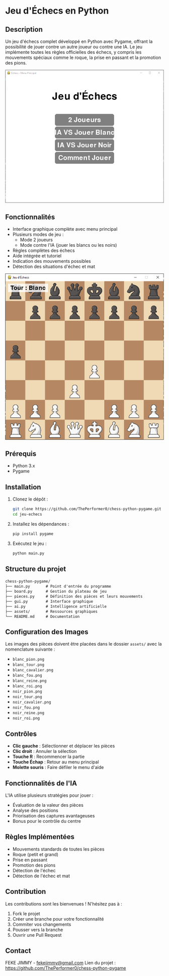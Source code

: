 # Jeu d'Échecs en Python

## Description
Un jeu d'échecs complet développé en Python avec Pygame, offrant la possibilité de jouer contre un autre joueur ou contre une IA. Le jeu implémente toutes les règles officielles des échecs, y compris les mouvements spéciaux comme le roque, la prise en passant et la promotion des pions.

![Menu Principal](assets/Menu-principal.png)

## Fonctionnalités
- Interface graphique complète avec menu principal
- Plusieurs modes de jeu :
  - Mode 2 joueurs
  - Mode contre l'IA (jouer les blancs ou les noirs)
- Règles complètes des échecs
- Aide intégrée et tutoriel
- Indication des mouvements possibles
- Détection des situations d'échec et mat

![Plateau de jeu](assets/plateau_de_jeu.png)

## Prérequis
- Python 3.x
- Pygame

## Installation

1. Clonez le dépôt :
   ```bash
   git clone https://github.com/ThePerformer0/chess-python-pygame.git
   cd jeu-echecs
   ```

2. Installez les dépendances :
   ```bash
   pip install pygame
   ```

3. Exécutez le jeu :
   ```bash
   python main.py
   ```

## Structure du projet

```
chess-python-pygame/
├── main.py       # Point d'entrée du programme
├── board.py      # Gestion du plateau de jeu
├── pieces.py     # Définition des pièces et leurs mouvements
├── gui.py        # Interface graphique
├── ai.py         # Intelligence artificielle
├── assets/       # Ressources graphiques
└── README.md     # Documentation
```

## Configuration des Images
Les images des pièces doivent être placées dans le dossier `assets/` avec la nomenclature suivante :
- `blanc_pion.png`
- `blanc_tour.png`
- `blanc_cavalier.png`
- `blanc_fou.png`
- `blanc_reine.png`
- `blanc_roi.png`
- `noir_pion.png`
- `noir_tour.png`
- `noir_cavalier.png`
- `noir_fou.png`
- `noir_reine.png`
- `noir_roi.png`

## Contrôles
- **Clic gauche** : Sélectionner et déplacer les pièces
- **Clic droit** : Annuler la sélection
- **Touche R** : Recommencer la partie
- **Touche Échap** : Retour au menu principal
- **Molette souris** : Faire défiler le menu d'aide

## Fonctionnalités de l'IA
L'IA utilise plusieurs stratégies pour jouer :
- Évaluation de la valeur des pièces
- Analyse des positions
- Priorisation des captures avantageuses
- Bonus pour le contrôle du centre

## Règles Implémentées
- Mouvements standards de toutes les pièces
- Roque (petit et grand)
- Prise en passant
- Promotion des pions
- Détection de l'échec
- Détection de l'échec et mat

## Contribution
Les contributions sont les bienvenues ! N'hésitez pas à :
1. Fork le projet
2. Créer une branche pour votre fonctionnalité
3. Commiter vos changements
4. Pousser vers la branche
5. Ouvrir une Pull Request

## Contact
FEKE JIMMY - fekejimmy@gmail.com
Lien du projet : https://github.com/ThePerformer0/chess-python-pygame